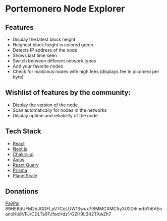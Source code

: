 # Portemonero Node Explorer

## Features

- Display the latest block height
- Heighest block height is colored green
- Detects IP address of the node
- Shows last time seen
- Switch between different network types
- Add your favorite nodes
- Check for malicious nodes with high fees (displays fee in piconero per byte)

## Wishlist of features by the community:

- Display the version of the node
- Scan automatically for nodes in the networks
- Display uptime and reliability of the node

## Tech Stack

- [React](https://reactjs.org/)
- [Next.js](https://nextjs.org/)
- [Chakra-ui](https://chakra-ui.com/)
- [Axios](https://github.com/axios/axios)
- [React Query](https://tanstack.com/query/v4/)
- [Prisma](https://www.prisma.io/)
- [PlanetScale](https://planetscale.com/)

## Donations

[PayPal](https://www.youtube.com/watch?v=dQw4w9WgXcQ)
89HEKdUFM2dJGDFLpV7CoLUW1Swux7iBMMCXMC5y3U2DihmrbYh6AEoanoHb8VPJrCDLTa9FJfooHdz1rGZH9L342TXwZh7

